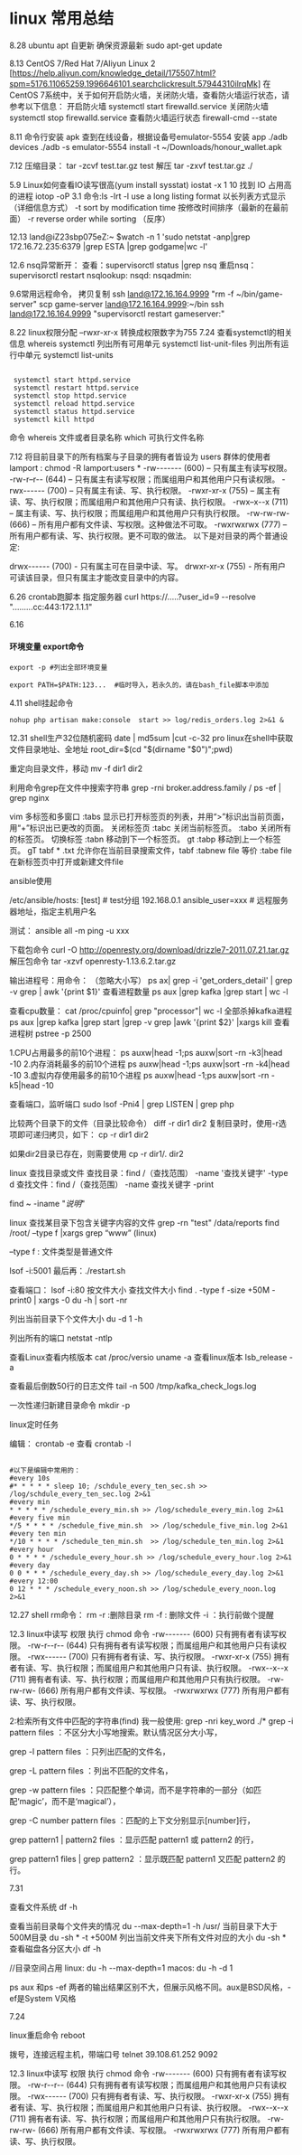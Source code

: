 # linux 常用总结
8.28
ubuntu  apt 自更新 确保资源最新
sudo apt-get update

8.13
CentOS 7/Red Hat 7/Aliyun Linux 2 [https://help.aliyun.com/knowledge_detail/175507.html?spm=5176.11065259.1996646101.searchclickresult.57944310ilrqMk]
在CentOS 7系统中，关于如何开启防火墙，关闭防火墙，查看防火墙运行状态，请参考以下信息：
开启防火墙
systemctl start firewalld.service
关闭防火墙
systemctl stop firewalld.service
查看防火墙运行状态
firewall-cmd --state


8.11
命令行安装 apk
查到在线设备，根据设备号emulator-5554 安装 app
./adb devices
./adb -s emulator-5554 install -t ~/Downloads/honour_wallet.apk

7.12
压缩目录：
tar -zcvf test.tar.gz test
解压 
tar -zxvf test.tar.gz ./


5.9
Linux如何查看IO读写很高(yum install sysstat)
iostat -x 1 10
找到 IO 占用高的进程
iotop -oP
3.1
命令:ls -lrt
-l     use a long listing format  以长列表方式显示（详细信息方式）
-t     sort by modification time 按修改时间排序（最新的在最前面）
-r     reverse order while sorting （反序）

12.13
land@iZ23sbp075eZ:~ $watch -n 1 'sudo netstat -anp|grep 172.16.72.235:6379 |grep ESTA |grep godgame|wc -l'

12.6
nsq异常断开：
查看：supervisorctl status |grep nsq
重启nsq：supervisorctl restart nsqlookup: nsqd: nsqadmin:

9.6常用远程命令， 拷贝复制
ssh land@172.16.164.9999 "rm -f ~/bin/game-server"
scp game-server land@172.16.164.9999:~/bin 
ssh land@172.16.164.9999 "supervisorctl restart gameserver:"


8.22
linux权限分配
–rwxr-xr-x 转换成权限数字为755
7.24
查看systemctl的相关信息
whereis systemctl
列出所有可用单元
systemctl list-unit-files
列出所有运行中单元
systemctl list-units

```shell

 systemctl start httpd.service
 systemctl restart httpd.service
 systemctl stop httpd.service
 systemctl reload httpd.service
 systemctl status httpd.service
 systemctl kill httpd

```

 命令
 whereis 文件或者目录名称 
 which 可执行文件名称
 
7.12
将目前目录下的所有档案与子目录的拥有者皆设为 users 群体的使用者 lamport :
chmod -R lamport:users *
-rw------- (600) – 只有属主有读写权限。
-rw-r–r-- (644) – 只有属主有读写权限；而属组用户和其他用户只有读权限。
-rwx------ (700) – 只有属主有读、写、执行权限。
-rwxr-xr-x (755) – 属主有读、写、执行权限；而属组用户和其他用户只有读、执行权限。
-rwx–x--x (711) – 属主有读、写、执行权限；而属组用户和其他用户只有执行权限。
-rw-rw-rw- (666) – 所有用户都有文件读、写权限。这种做法不可取。
-rwxrwxrwx (777) – 所有用户都有读、写、执行权限。更不可取的做法。
以下是对目录的两个普通设定:

drwx------ (700) - 只有属主可在目录中读、写。
drwxr-xr-x (755) - 所有用户可读该目录，但只有属主才能改变目录中的内容。



6.26
crontab跑脚本  指定服务器
curl https://.....?user_id=9 --resolve ".........cc:443:172.1.1.1"

6.16
#### 环境变量 export命令

```shell
export -p #列出全部环境变量

export PATH=$PATH:123...  #临时导入，若永久的，请在bash_file脚本中添加

```

4.11
shell挂起命令  

```shell
nohup php artisan make:console  start >> log/redis_orders.log 2>&1 &

```

12.31
shell生产32位随机密码
date | md5sum |cut -c-32
pro
linux在shell中获取文件目录地址、全地址
root_dir=$(cd "$(dirname "$0")";pwd)

重定向目录文件，移动
mv -f dir1 dir2

利用命令grep在文件中搜索字符串
grep -rni broker.address.family /
 ps -ef | grep nginx

vim 多标签和多窗口
:tabs  显示已打开标签页的列表，并用“>”标识出当前页面，用“+”标识出已更改的页面。
关闭标签页
:tabc  关闭当前标签页。
:tabo  关闭所有的标签页。
切换标签
:tabn  移动到下一个标签页。 gt
:tabp  移动到上一个标签页。 gT
tabf * .txt  允许你在当前目录搜索文件，tabf 
:tabnew file  等价  :tabe file   在新标签页中打开或新建文件file 

ansible使用

/etc/ansible/hosts:
[test]  # test分组
192.168.0.1  ansible_user=xxx  # 远程服务器地址，指定主机用户名

测试：
ansible all -m ping -u xxx

下载包命令
curl -O http://openresty.org/download/drizzle7-2011.07.21.tar.gz
解压包命令
tar -xzvf openresty-1.13.6.2.tar.gz

输出进程号：用命令： （忽略大小写）
ps ax| grep -i 'get_orders_detail'  | grep -v grep | awk '{print $1}'
查看进程数量
ps aux |grep kafka |grep start | wc -l   

查看cpu数量：
cat /proc/cpuinfo| grep "processor"| wc -l
全部杀掉kafka进程
ps aux |grep kafka |grep start |grep -v grep |awk '{print $2}' |xargs kill
查看进程树
pstree -p 2500

1.CPU占用最多的前10个进程：
ps auxw|head -1;ps auxw|sort -rn -k3|head -10
2.内存消耗最多的前10个进程
ps auxw|head -1;ps auxw|sort -rn -k4|head -10
3.虚拟内存使用最多的前10个进程
ps auxw|head -1;ps auxw|sort -rn -k5|head -10

查看端口，监听端口
sudo lsof -Pni4 | grep LISTEN | grep php

比较两个目录下的文件（目录比较命令）
diff -r dir1 dir2 
复制目录时，使用-r选项即可递归拷贝，如下：
cp -r dir1 dir2

如果dir2目录已存在，则需要使用
cp -r dir1/. dir2

linux 查找目录或文件
查找目录：find /（查找范围） -name '查找关键字' -type d
查找文件：find /（查找范围） -name 查找关键字 -print
 
 find ~ -iname  "*说明*"

linux 查找某目录下包含关键字内容的文件
grep -rn "test"  /data/reports
find /root/ –type f |xargs grep “www”  (linux)

 –type f : 文件类型是普通文件


lsof -i:5001 
 最后再：./restart.sh

查看端口：
lsof -i:80
按文件大小 查找文件大小
find . -type f -size +50M  -print0 | xargs -0 du -h | sort -nr  

列出当前目录下个文件大小 
du -d 1 -h

列出所有的端口
netstat -ntlp

查看Linux查看内核版本
cat /proc/versio
uname -a
查看linux版本
lsb_release -a

查看最后倒数50行的日志文件
 tail -n 500 /tmp/kafka_check_logs.log

一次性递归新建目录命令
mkdir -p

linux定时任务

编辑： crontab -e   查看 crontab  -l

```shell

#以下是编辑中常用的：
#every 10s
#* * * * * sleep 10; /schdule_every_ten_sec.sh >> /log/schdule_every_ten_sec.log 2>&1
#every min
* * * * * /schedule_every_min.sh >> /log/schedule_every_min.log 2>&1
#every five min
*/5 * * * * /schedule_five_min.sh  >> /log/schedule_five_min.log 2>&1
#every ten min
*/10 * * * * /schedule_ten_min.sh  >> /log/schedule_ten_min.log 2>&1
#every hour
0 * * * * /schedule_every_hour.sh >> /log/schedule_every_hour.log 2>&1
#every day
0 0 * * * /schedule_every_day.sh >> /log/schedule_every_day.log 2>&1
#every 12:00
0 12 * * * /schedule_every_noon.sh >> /log/schedule_every_noon.log 2>&1

```

12.27
shell rm命令：
rm -r :删除目录
rm -f : 删除文件
-i ：执行前做个提醒

12.3
linux中读写 权限 执行 chmod 命令
-rw------- (600)      只有拥有者有读写权限。
-rw-r--r-- (644)      只有拥有者有读写权限；而属组用户和其他用户只有读权限。
-rwx------ (700)     只有拥有者有读、写、执行权限。
-rwxr-xr-x (755)    拥有者有读、写、执行权限；而属组用户和其他用户只有读、执行权限。
-rwx--x--x (711)    拥有者有读、写、执行权限；而属组用户和其他用户只有执行权限。
-rw-rw-rw- (666)   所有用户都有文件读、写权限。
-rwxrwxrwx (777)  所有用户都有读、写、执行权限。


2:检索所有文件中匹配的字符串(find)
我一般使用: grep -nri key_word ./*
grep -i pattern files ：不区分大小写地搜索。默认情况区分大小写， 

grep -l pattern files ：只列出匹配的文件名， 

grep -L pattern files ：列出不匹配的文件名， 

grep -w pattern files ：只匹配整个单词，而不是字符串的一部分（如匹配‘magic’，而不是‘magical’）， 

grep -C number pattern files ：匹配的上下文分别显示[number]行， 

grep pattern1 | pattern2 files ：显示匹配 pattern1 或 pattern2 的行， 

grep pattern1 files | grep pattern2 ：显示既匹配 pattern1 又匹配 pattern2 的行。 



7.31 

查看文件系统
df -h

查看当前目录每个文件夹的情况
du --max-depth=1 -h   /usr/
当前目录下大于500M目录
du -sh * -t +500M
列出当前文件夹下所有文件对应的大小
du -sh  *
查看磁盘各分区大小
df -h

 //目录空间占用
linux: du -h --max-depth=1
macos: du -h -d 1

ps aux 和ps -ef 
两者的输出结果区别不大，但展示风格不同。aux是BSD风格，-ef是System V风格
 
7.24


linux重启命令
reboot



拨号，连接远程主机，带端口号
telnet 39.108.61.252 9092
 
 
 
12.3
linux中读写 权限 执行 chmod 命令
-rw------- (600)      只有拥有者有读写权限。
-rw-r--r-- (644)      只有拥有者有读写权限；而属组用户和其他用户只有读权限。
-rwx------ (700)     只有拥有者有读、写、执行权限。
-rwxr-xr-x (755)    拥有者有读、写、执行权限；而属组用户和其他用户只有读、执行权限。
-rwx--x--x (711)    拥有者有读、写、执行权限；而属组用户和其他用户只有执行权限。
-rw-rw-rw- (666)   所有用户都有文件读、写权限。
-rwxrwxrwx (777)  所有用户都有读、写、执行权限。
